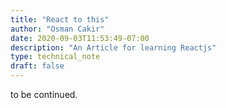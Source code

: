 ```yaml
---
title: "React to this"
author: "Osman Cakir"
date: 2020-09-03T11:53:49-07:00
description: "An Article for learning Reactjs"
type: technical_note
draft: false
---
```


to be continued.